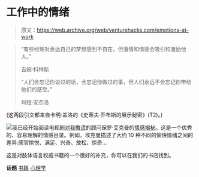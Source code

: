 # 工作中的情绪

> 原文：<https://web.archive.org/web/venturehacks.com/emotions-at-work>

> “有些经理对表达自己的梦想感到不自在，但激情和情感会吸引和激励他人。”
> 
> 吉姆·科林斯
> 
> “人们会忘记你说过的话，会忘记你做过的事，但人们永远不会忘记你带给他们的感受。”
> 
> 玛娅·安杰洛

(这两段引文都来自卡明·盖洛的《史蒂夫·乔布斯的展示秘密》(T2)。)

[![](img/b8350f412ea9b7d5401f44a099264492.png)](https://web.archive.org/web/20221128052235/http://www.amazon.com/gp/product/0805083391?ie=UTF8&tag=httpventureco-20&linkCode=as2&camp=1789&creative=390957&creativeASIN=0805083391)我已经开始阅读电视剧[对我撒谎](https://web.archive.org/web/20221128052235/http://www.hulu.com/lie-to-me)的顾问保罗·艾克曼的[情感揭秘](https://web.archive.org/web/20221128052235/http://www.amazon.com/gp/product/0805083391?ie=UTF8&tag=httpventureco-20&linkCode=as2&camp=1789&creative=390957&creativeASIN=0805083391)。这是一个优秀的、容易理解的情感目录。例如，埃克曼描述了大约 10 种不同的愉快情绪之间的差异:感官愉悦、满足、兴奋、放松、惊奇…

这是对肢体语言权威书籍的一个很好的补充，你可以在我们的书店找到。

**话题** [书籍](https://web.archive.org/web/20221128052235/https://venturehacks.com/topics/books) [心理学](https://web.archive.org/web/20221128052235/https://venturehacks.com/topics/psychology)
